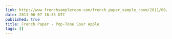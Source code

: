 ```yaml
---
link: http://www.frenchsampleroom.com/french_paper_sample_room/2011/06/french-paper-pop-tone-sour-apple.html
date: 2011-06-07 16:35 UTC
published: true
title: French Paper - Pop-Tone Sour Apple
tags: []
---
```



